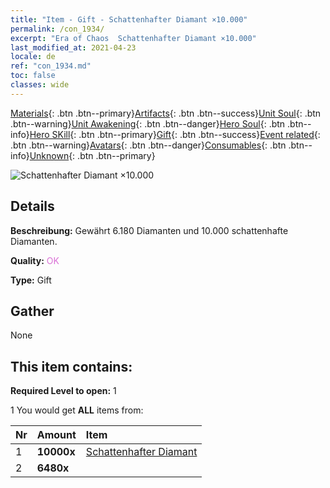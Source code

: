```yaml
---
title: "Item - Gift - Schattenhafter Diamant ×10.000"
permalink: /con_1934/
excerpt: "Era of Chaos  Schattenhafter Diamant ×10.000"
last_modified_at: 2021-04-23
locale: de
ref: "con_1934.md"
toc: false
classes: wide
---
```

 [Materials](/ItemsDE/){: .btn .btn--primary}[Artifacts](/ItemsDE/Artifacts/){: .btn .btn--success}[Unit Soul](/ItemsDE/UnitSoul/){: .btn .btn--warning}[Unit Awakening](/ItemsDE/UnitAwakening/){: .btn .btn--danger}[Hero Soul](/ItemsDE/HeroSoul/){: .btn .btn--info}[Hero SKill](/ItemsDE/HeroSkill/){: .btn .btn--primary}[Gift](/ItemsDE/Gift/){: .btn .btn--success}[Event related](/ItemsDE/Events/){: .btn .btn--warning}[Avatars](/ItemsDE/Avatars/){: .btn .btn--danger}[Consumables](/ItemsDE/Consumables/){: .btn .btn--info}[Unknown](/ItemsDE/Unknown/){: .btn .btn--primary}

 ![Schattenhafter Diamant ×10.000](/images/t/i_10040.png)

## Details
 **Beschreibung:** Gewährt 6.180 Diamanten und 10.000 schattenhafte Diamanten.

 **Quality:** <span style="color: #DA70D6">OK</span>

 **Type:** Gift

## Gather

  None

## This item contains:

 **Required Level to open:** 1

 1 You would get **ALL** items  from:

  | Nr | Amount |     Item    |
  |:---|:-------|:------------|
  | 1 |  **10000x** | [Schattenhafter Diamant](/ItemsDE/con_554/) |  | 
  | 2 |  **6480x** | <i class="fas fa-gem"/> |  | 
